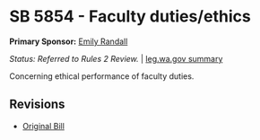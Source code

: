 # SB 5854 - Faculty duties/ethics
**Primary Sponsor:** [Emily Randall](/person/leg/randall_em.md)

*Status: Referred to Rules 2 Review.* | [leg.wa.gov summary](https://app.leg.wa.gov/billsummary?BillNumber=5854&Year=2021)

Concerning ethical performance of faculty duties.

## Revisions
* [Original Bill](1/)